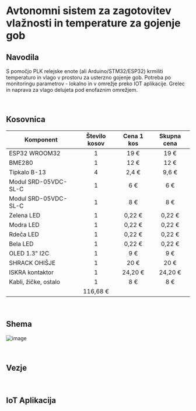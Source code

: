# Avtonomni sistem za zagotovitev vlažnosti in temperature za gojenje gob
## Navodila
S pomočjo PLK relejske enote (ali Arduino/STM32/ESP32) krmiliti temperaturo in vlago v prostoru za usterzno gojenje gob. Potreba po monitoringu parametrov - lokalno in v omrežje preko IOT aplikacije. Grelec in naprava za vlago delujeta pod enofaznim omrežjem.

<br />

## Kosovnica
|Komponent              |Število kosov|Cena 1 kos   |Skupna cena  |
|-----------------------|:-----------:|:-----------:|:-----------:|
|ESP32 WROOM32          |1            |19 €         |19 €         |
|BME280                 |1            |12 €         |12 €         |
|Tipkalo B-13           |4            |2,4 €        |9,6 €        |
|Modul SRD-05VDC-SL-C   |1            |6 €          |6 €          |
|Modul SRD-05VDC-SL-C   |1            |8 €          |8 €          |
|Zelena LED             |1            |0,22 €       |0,22 €       |
|Modra LED              |1            |0,22 €       |0,22 €       |
|Rdeča LED              |1            |0,22 €       |0,22 €       |
|Bela LED               |1            |0,22 €       |0,22 €       |
|OLED 1.3" I2C          |1            |9 €          |9 €          |
|SHRACK OHIŠJE          |1            |20 €         |20 €         |
|ISKRA kontaktor        |1            |24,20 €      |24,20 €      |
|Kabli, žičke, ostalo   |1            |8 €          |8 €          |
|                                                    |116,68  €    |
<br />

## Shema
![image](https://github.com/Snicl/Maturitetna_naloga/assets/123487347/95098d69-7481-4160-be94-795675b40bca)


<br />

## Vezje


<br />

## IoT Aplikacija 


